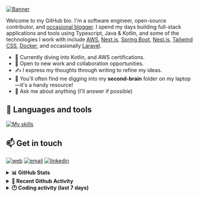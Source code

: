 [![Banner](https://raw.githubusercontent.com/wilfriedago/wilfriedago/main/assets/1.png)][website]

Welcome to my GitHub bio. I'm a software engineer, open-source contributor, and [occasional blogger][blog]. I spend my days building full-stack applications and tools using Typescript, Java & Kotlin, and some of the technologies I work with include [AWS](https://aws.amazon.com/fr/), [Next.js](https://nextjs.org/), [Spring Boot](https://spring.io/projects/spring-boot), [Nest.js](https://nestjs.com/), [Tailwind CSS](https://github.com/tailwindlabs/tailwindcss), [Docker](https://www.docker.com/), and occasionally [Laravel](https://laravel.com/).

- 🔭 Currently diving into Kotlin, and AWS certifications.
- 👯 Open to new work and collaboration opportunities.
- ✍️ I express my thoughts through writing to refine my ideas.
- 🧠 You'll often find me digging into my **second-brain** folder on my laptop—it's a handy resource!
- 💬 Ask me about anything (I'll answer if possible)

## 🎨 Languages and tools

[![My skills](https://skillicons.dev/icons?i=typescript,js,nodejs,nest,java,kotlin,spring,python,fastapi,django,aws,docker,vscode,idea,tailwind&perline=15)](https://wilfriedago.dev/about#skills)

## 📫 Get in touch
[![web](https://img.shields.io/badge/WEBSITE-12100E?logo=google-earth&color=282A36)][website]
[![email](https://img.shields.io/badge/MAIL-12100E?logo=mailgun&color=282A36)][mail]
[![linkedin](https://img.shields.io/badge/LINKEDIN-12100E?logo=linkedin&color=282A36)][linkedin]


<details>
  <summary><b>📊 GitHub Stats</b></summary>
	<br/>
	<p align="left">
		<img width="49.5%" src="https://github-readme-stats.vercel.app/api?username=wilfriedago&show_icons=true&count_private=true&title_color=10b981&icon_color=10b981&theme=react&hide_border=true" />
		<img width="49.5%" src="https://streak-stats.demolab.com/?user=wilfriedago&hide_border=true&theme=react&ring=10b981&fire=fff&currStreakNum=fff&sideLabels=10b981&currStreakLabel=10b981&sideNums=fff" />
	</p>
</details>

<details>
  <summary><b>📅 Recent Github Activity</b></summary>
	<br>

<!--RECENT_ACTIVITY:last_update-->
Last Updated: Friday, April 18th, 2025, 4:18:41 AM
<!--RECENT_ACTIVITY:last_update_end-->

<!--RECENT_ACTIVITY:start-->
1. ⭐ Starred [jellydn/zed-101-setup](https://github.com/jellydn/zed-101-setup)<br>
2. ⬆️ Pushed 10 commit(s) to [thewlabs/eslint-config](https://github.com/thewlabs/eslint-config)<br>
3. ⭐ Starred [punkpeye/awesome-mcp-servers](https://github.com/punkpeye/awesome-mcp-servers)<br>
4. ⭐ Starred [github/github-mcp-server](https://github.com/github/github-mcp-server)<br>
5. ⬆️ Pushed 1 commit(s) to [wilfriedago/dotfiles](https://github.com/wilfriedago/dotfiles)<br>
<!--RECENT_ACTIVITY:end-->
</details>

<details>
  <summary><b>🕐 Coding activity (last 7 days)</b></summary>
	<br>

<!--START_SECTION:waka-->

```python
Total Time: 26 hrs 55 mins

Java                     11 hrs 47 mins  ███████████░░░░░░░░░░░░░░   43.61 %
TypeScript               4 hrs 17 mins   ████░░░░░░░░░░░░░░░░░░░░░   15.86 %
SQL                      3 hrs 32 mins   ███▒░░░░░░░░░░░░░░░░░░░░░   13.12 %
JavaScript               1 hr 29 mins    █▒░░░░░░░░░░░░░░░░░░░░░░░   05.52 %
CSS                      51 mins         ▓░░░░░░░░░░░░░░░░░░░░░░░░   03.17 %
TSConfig                 20 mins         ▒░░░░░░░░░░░░░░░░░░░░░░░░   01.27 %
XML                      11 mins         ▒░░░░░░░░░░░░░░░░░░░░░░░░   00.74 %
```

<!--END_SECTION:waka-->
</details>

[website]: https://wilfriedago.dev
[linkedin]: https://linkedin.com/in/wilfriedago
[blog]: https://wilfriedago.dev/blog
[mail]: mailto:me@wilfriedago.dev

